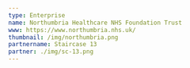 ```yaml
---
type: Enterprise
name: Northumbria Healthcare NHS Foundation Trust 
www: https://www.northumbria.nhs.uk/
thumbnail: /img/northumbria.png
partnername: Staircase 13
partner: ./img/sc-13.png
--- 
```

